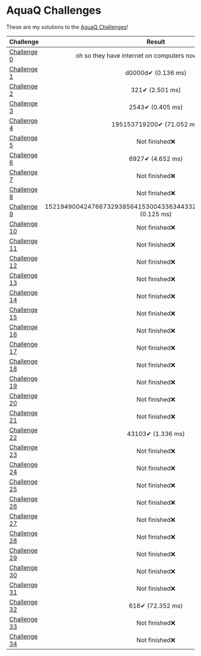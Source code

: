 # AquaQ Challenges

These are my solutions to the [AquaQ Challenges](https://challenges.aquaq.co.uk/)!

| Challenge | Result |
|---|:---:|
| [Challenge 0](https://github.com/CodingAP/aquaq-challenges/tree/main/challenges/challenge0)| oh so they have internet on computers now✔ (0.156 ms) |
| [Challenge 1](https://github.com/CodingAP/aquaq-challenges/tree/main/challenges/challenge1)| d0000d✔ (0.136 ms) |
| [Challenge 2](https://github.com/CodingAP/aquaq-challenges/tree/main/challenges/challenge2)| 321✔ (2.501 ms) |
| [Challenge 3](https://github.com/CodingAP/aquaq-challenges/tree/main/challenges/challenge3)| 2543✔ (0.405 ms) |
| [Challenge 4](https://github.com/CodingAP/aquaq-challenges/tree/main/challenges/challenge4)| 195153719200✔ (71.052 ms) |
| [Challenge 5](https://github.com/CodingAP/aquaq-challenges/tree/main/challenges/challenge5)| Not finished❌ |
| [Challenge 6](https://github.com/CodingAP/aquaq-challenges/tree/main/challenges/challenge6)| 6927✔ (4.652 ms) |
| [Challenge 7](https://github.com/CodingAP/aquaq-challenges/tree/main/challenges/challenge7)| Not finished❌ |
| [Challenge 8](https://github.com/CodingAP/aquaq-challenges/tree/main/challenges/challenge8)| Not finished❌ |
| [Challenge 9](https://github.com/CodingAP/aquaq-challenges/tree/main/challenges/challenge9)| 15219490042476673293856415300433634433293774002195671040✔ (0.125 ms) |
| [Challenge 10](https://github.com/CodingAP/aquaq-challenges/tree/main/challenges/challenge10)| Not finished❌ |
| [Challenge 11](https://github.com/CodingAP/aquaq-challenges/tree/main/challenges/challenge11)| Not finished❌ |
| [Challenge 12](https://github.com/CodingAP/aquaq-challenges/tree/main/challenges/challenge12)| Not finished❌ |
| [Challenge 13](https://github.com/CodingAP/aquaq-challenges/tree/main/challenges/challenge13)| Not finished❌ |
| [Challenge 14](https://github.com/CodingAP/aquaq-challenges/tree/main/challenges/challenge14)| Not finished❌ |
| [Challenge 15](https://github.com/CodingAP/aquaq-challenges/tree/main/challenges/challenge15)| Not finished❌ |
| [Challenge 16](https://github.com/CodingAP/aquaq-challenges/tree/main/challenges/challenge16)| Not finished❌ |
| [Challenge 17](https://github.com/CodingAP/aquaq-challenges/tree/main/challenges/challenge17)| Not finished❌ |
| [Challenge 18](https://github.com/CodingAP/aquaq-challenges/tree/main/challenges/challenge18)| Not finished❌ |
| [Challenge 19](https://github.com/CodingAP/aquaq-challenges/tree/main/challenges/challenge19)| Not finished❌ |
| [Challenge 20](https://github.com/CodingAP/aquaq-challenges/tree/main/challenges/challenge20)| Not finished❌ |
| [Challenge 21](https://github.com/CodingAP/aquaq-challenges/tree/main/challenges/challenge21)| Not finished❌ |
| [Challenge 22](https://github.com/CodingAP/aquaq-challenges/tree/main/challenges/challenge22)| 43103✔ (1.336 ms) |
| [Challenge 23](https://github.com/CodingAP/aquaq-challenges/tree/main/challenges/challenge23)| Not finished❌ |
| [Challenge 24](https://github.com/CodingAP/aquaq-challenges/tree/main/challenges/challenge24)| Not finished❌ |
| [Challenge 25](https://github.com/CodingAP/aquaq-challenges/tree/main/challenges/challenge25)| Not finished❌ |
| [Challenge 26](https://github.com/CodingAP/aquaq-challenges/tree/main/challenges/challenge26)| Not finished❌ |
| [Challenge 27](https://github.com/CodingAP/aquaq-challenges/tree/main/challenges/challenge27)| Not finished❌ |
| [Challenge 28](https://github.com/CodingAP/aquaq-challenges/tree/main/challenges/challenge28)| Not finished❌ |
| [Challenge 29](https://github.com/CodingAP/aquaq-challenges/tree/main/challenges/challenge29)| Not finished❌ |
| [Challenge 30](https://github.com/CodingAP/aquaq-challenges/tree/main/challenges/challenge30)| Not finished❌ |
| [Challenge 31](https://github.com/CodingAP/aquaq-challenges/tree/main/challenges/challenge31)| Not finished❌ |
| [Challenge 32](https://github.com/CodingAP/aquaq-challenges/tree/main/challenges/challenge32)| 616✔ (72.352 ms) |
| [Challenge 33](https://github.com/CodingAP/aquaq-challenges/tree/main/challenges/challenge33)| Not finished❌ |
| [Challenge 34](https://github.com/CodingAP/aquaq-challenges/tree/main/challenges/challenge34)| Not finished❌ |
